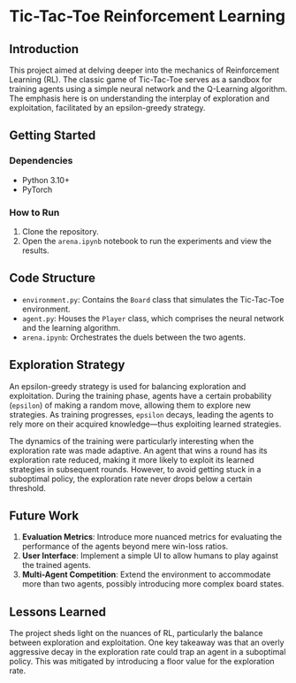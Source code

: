 # Tic-Tac-Toe Reinforcement Learning

## Introduction

This project aimed at delving deeper into the mechanics of Reinforcement Learning (RL). The classic game of Tic-Tac-Toe serves as a sandbox for training agents using a simple neural network and the Q-Learning algorithm. The emphasis here is on understanding the interplay of exploration and exploitation, facilitated by an epsilon-greedy strategy.

## Getting Started

### Dependencies
- Python 3.10+
- PyTorch

### How to Run
1. Clone the repository.
2. Open the `arena.ipynb` notebook to run the experiments and view the results.

## Code Structure
- `environment.py`: Contains the `Board` class that simulates the Tic-Tac-Toe environment.
- `agent.py`: Houses the `Player` class, which comprises the neural network and the learning algorithm.
- `arena.ipynb`: Orchestrates the duels between the two agents.

## Exploration Strategy

An epsilon-greedy strategy is used for balancing exploration and exploitation. During the training phase, agents have a certain probability (`epsilon`) of making a random move, allowing them to explore new strategies. As training progresses, `epsilon` decays, leading the agents to rely more on their acquired knowledge—thus exploiting learned strategies.

The dynamics of the training were particularly interesting when the exploration rate was made adaptive. An agent that wins a round has its exploration rate reduced, making it more likely to exploit its learned strategies in subsequent rounds. However, to avoid getting stuck in a suboptimal policy, the exploration rate never drops below a certain threshold.

## Future Work

1. **Evaluation Metrics**: Introduce more nuanced metrics for evaluating the performance of the agents beyond mere win-loss ratios.
2. **User Interface**: Implement a simple UI to allow humans to play against the trained agents.
3. **Multi-Agent Competition**: Extend the environment to accommodate more than two agents, possibly introducing more complex board states.

## Lessons Learned

The project sheds light on the nuances of RL, particularly the balance between exploration and exploitation. One key takeaway was that an overly aggressive decay in the exploration rate could trap an agent in a suboptimal policy. This was mitigated by introducing a floor value for the exploration rate.

